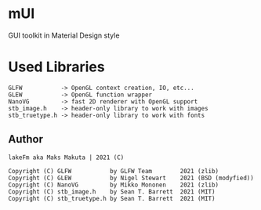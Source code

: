 # mUI

GUI toolkit in Material Design style

# Used Libraries
        
    GLFW           -> OpenGL context creation, IO, etc...
    GLEW           -> OpenGL function wrapper
    NanoVG         -> fast 2D renderer with OpenGL support
    stb_image.h    -> header-only library to work with images
    stb_truetype.h -> header-only library to work with fonts

## Author

    lakeFm aka Maks Makuta | 2021 (C)

    Copyright (C) GLFW           by GLFW Team        2021 (zlib)
    Copyright (C) GLEW           by Nigel Stewart    2021 (BSD (modyfied))
    Copyright (C) NanoVG         by Mikko Mononen    2021 (zlib)
    Copyright (C) stb_image.h    by Sean T. Barrett  2021 (MIT)
    Copyright (C) stb_truetype.h by Sean T. Barrett  2021 (MIT)

